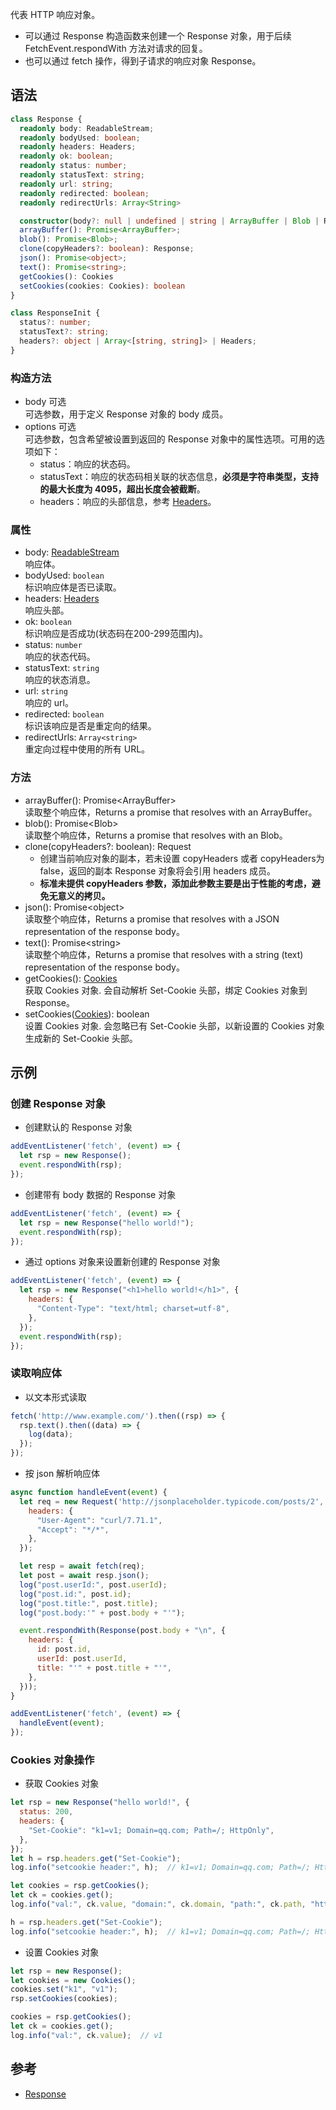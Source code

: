 代表 HTTP 响应对象。
- 可以通过 Response 构造函数来创建一个 Response 对象，用于后续 FetchEvent.respondWith 方法对请求的回复。
- 也可以通过 fetch 操作，得到子请求的响应对象 Response。

## 语法
```typescript
class Response {
  readonly body: ReadableStream;
  readonly bodyUsed: boolean;
  readonly headers: Headers;
  readonly ok: boolean;
  readonly status: number;
  readonly statusText: string;
  readonly url: string;
  readonly redirected: boolean;
  readonly redirectUrls: Array<String>

  constructor(body?: null | undefined | string | ArrayBuffer | Blob | ReadableStream, options?: ResponseInit);
  arrayBuffer(): Promise<ArrayBuffer>;
  blob(): Promise<Blob>;
  clone(copyHeaders?: boolean): Response;
  json(): Promise<object>;
  text(): Promise<string>;
  getCookies(): Cookies
  setCookies(cookies: Cookies): boolean
}

class ResponseInit {
  status?: number;
  statusText?: string;
  headers?: object | Array<[string, string]> | Headers;
}
```

### 构造方法
- body  可选<br>可选参数，用于定义 Response 对象的 body 成员。
- options  可选<br>可选参数，包含希望被设置到返回的 Response 对象中的属性选项。可用的选项如下：
  - status：响应的状态码。
  - statusText：响应的状态码相关联的状态信息，**必须是字符串类型，支持的最大长度为 4095，超出长度会被截断**。
  - headers：响应的头部信息，参考 [Headers](https://cloud.tencent.com/document/product/1552/81903)。

### 属性
- body:  [ReadableStream](https://cloud.tencent.com/document/product/1552/81914)<br>响应体。
- bodyUsed:  `boolean`<br>标识响应体是否已读取。
- headers:  [Headers](https://cloud.tencent.com/document/product/1552/81903)<br>响应头部。
- ok:  `boolean`<br>标识响应是否成功(状态码在200-299范围内)。
- status:  `number`<br>响应的状态代码。
- statusText:  `string`<br>响应的状态消息。
- url:  `string`<br>响应的 url。
- redirected:  `boolean`<br>标识该响应是否是重定向的结果。
- redirectUrls:  `Array<string>`<br>重定向过程中使用的所有 URL。

### 方法
- arrayBuffer():  Promise&lt;ArrayBuffer&gt;<br>读取整个响应体，Returns a promise that resolves with an ArrayBuffer。
- blob():  Promise&lt;Blob&gt;<br>读取整个响应体，Returns a promise that resolves with an Blob。
- clone(copyHeaders?: boolean):  Request
  - 创建当前响应对象的副本，若未设置 copyHeaders 或者 copyHeaders为false，返回的副本 Response 对象将会引用 headers 成员。
  - <b>标准未提供 copyHeaders 参数，添加此参数主要是出于性能的考虑，避免无意义的拷贝。</b><br>
- json():  Promise&lt;object&gt;<br>读取整个响应体，Returns a promise that resolves with a JSON representation of the response body。
- text():  Promise&lt;string&gt;<br>读取整个响应体，Returns a promise that resolves with a string (text) representation of the response body。
- getCookies():  [Cookies](./NonStandard/Cookies.md)<br>获取 Cookies 对象. 会自动解析 Set-Cookie 头部，绑定 Cookies 对象到 Response。
- setCookies([Cookies](./NonStandard/Cookies.md)):  boolean<br>设置 Cookies 对象. 会忽略已有 Set-Cookie 头部，以新设置的 Cookies 对象生成新的 Set-Cookie 头部。

## 示例

### 创建 Response 对象
- 创建默认的 Response 对象
```js
addEventListener('fetch', (event) => {
  let rsp = new Response();
  event.respondWith(rsp);
});
```
- 创建带有 body 数据的 Response 对象
```js
addEventListener('fetch', (event) => {
  let rsp = new Response("hello world!");
  event.respondWith(rsp);
});
```
- 通过 options 对象来设置新创建的 Response 对象
```js
addEventListener('fetch', (event) => {
  let rsp = new Response("<h1>hello world!</h1>", {
    headers: {
      "Content-Type": "text/html; charset=utf-8",
    },
  });
  event.respondWith(rsp);
});
```

### 读取响应体
- 以文本形式读取
```js
fetch('http://www.example.com/').then((rsp) => {
  rsp.text().then((data) => {
    log(data);
  });
});
```
- 按 json 解析响应体
```js
async function handleEvent(event) {
  let req = new Request('http://jsonplaceholder.typicode.com/posts/2', {
    headers: {
      "User-Agent": "curl/7.71.1",
      "Accept": "*/*",
    },
  });

  let resp = await fetch(req);
  let post = await resp.json();
  log("post.userId:", post.userId);
  log("post.id:", post.id);
  log("post.title:", post.title);
  log("post.body:'" + post.body + "'");

  event.respondWith(Response(post.body + "\n", {
    headers: {
      id: post.id,
      userId: post.userId,
      title: "'" + post.title + "'",
    },
  }));
}

addEventListener('fetch', (event) => {
  handleEvent(event);
});
```

### Cookies 对象操作
- 获取 Cookies 对象
```js
let rsp = new Response("hello world!", {
  status: 200,
  headers: {
    "Set-Cookie": "k1=v1; Domain=qq.com; Path=/; HttpOnly",
  },
});
let h = rsp.headers.get("Set-Cookie");
log.info("setcookie header:", h);  // k1=v1; Domain=qq.com; Path=/; HttpOnly

let cookies = rsp.getCookies();
let ck = cookies.get();
log.info("val:", ck.value, "domain:", ck.domain, "path:", ck.path, "httponly:", ck.httponly);  // val: v1 domain: qq.com path: / httponly: true

h = rsp.headers.get("Set-Cookie");
log.info("setcookie header:", h);  // k1=v1; Domain=qq.com; Path=/; HttpOnly
```
- 设置 Cookies 对象
```js
let rsp = new Response();
let cookies = new Cookies();
cookies.set("k1", "v1");
rsp.setCookies(cookies);

cookies = rsp.getCookies();
let ck = cookies.get();
log.info("val:", ck.value);  // v1
```

## 参考
- [Response](https://developer.mozilla.org/en-US/docs/Web/API/Response)

